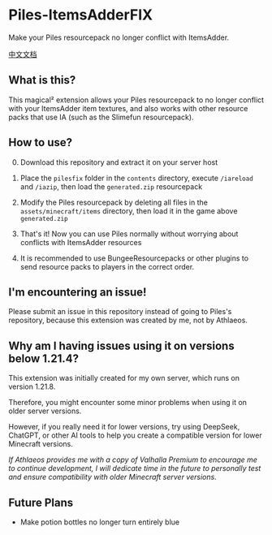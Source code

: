 # Piles-ItemsAdderFIX
Make your Piles resourcepack no longer conflict with ItemsAdder.

[中文文档](README_zhcn.md)

## What is this?
This magical² extension allows your Piles resourcepack to no longer conflict with your ItemsAdder item textures, and also works with other resource packs that use IA (such as the Slimefun resourcepack).

## How to use?
0. Download this repository and extract it on your server host

1. Place the `pilesfix` folder in the `contents` directory, execute `/iareload` and `/iazip`, then load the `generated.zip` resourcepack

2. Modify the Piles resourcepack by deleting all files in the `assets/minecraft/items` directory, then load it in the game above `generated.zip`

3. That's it! Now you can use Piles normally without worrying about conflicts with ItemsAdder resources

4. It is recommended to use BungeeResourcepacks or other plugins to send resource packs to players in the correct order.

## I'm encountering an issue!
Please submit an issue in this repository instead of going to Piles's repository, because this extension was created by me, not by Athlaeos.

## Why am I having issues using it on versions below 1.21.4?
This extension was initially created for my own server, which runs on version 1.21.8.

Therefore, you might encounter some minor problems when using it on older server versions.

However, if you really need it for lower versions, try using DeepSeek, ChatGPT, or other AI tools to help you create a compatible version for lower Minecraft versions.

*If Athlaeos provides me with a copy of Valhalla Premium to encourage me to continue development, I will dedicate time in the future to personally test and ensure compatibility with older Minecraft server versions.*

## Future Plans
- Make potion bottles no longer turn entirely blue
